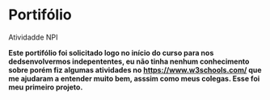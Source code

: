 # Portifólio

Atividadde NPI

**Este portifólio foi solicitado logo no início do curso para nos dedsenvolvermos indepententes, eu não tinha nenhum conhecimento sobre porém fiz algumas atividades no https://www.w3schools.com/ que me ajudaram a entender muito bem, asssim como meus colegas. Esse foi meu primeiro projeto.**

